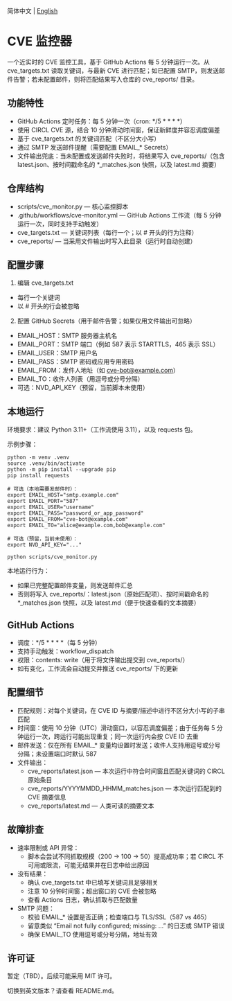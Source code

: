 简体中文 | [English](README.md)

# CVE 监控器

一个近实时的 CVE 监控工具，基于 GitHub Actions 每 5 分钟运行一次。从 cve_targets.txt 读取关键词，与最新 CVE 进行匹配；如已配置 SMTP，则发送邮件告警；若未配置邮件，则将匹配结果写入仓库的 cve_reports/ 目录。

## 功能特性
- GitHub Actions 定时任务：每 5 分钟一次（cron: */5 * * * *）
- 使用 CIRCL CVE 源，结合 10 分钟滑动时间窗，保证新鲜度并容忍调度偏差
- 基于 cve_targets.txt 的关键词匹配（不区分大小写）
- 通过 SMTP 发送邮件提醒（需要配置 EMAIL_* Secrets）
- 文件输出兜底：当未配置或发送邮件失败时，将结果写入 cve_reports/（包含 latest.json、按时间戳命名的 *_matches.json 快照，以及 latest.md 摘要）

## 仓库结构
- scripts/cve_monitor.py — 核心监控脚本
- .github/workflows/cve-monitor.yml — GitHub Actions 工作流（每 5 分钟运行一次，同时支持手动触发）
- cve_targets.txt — 关键词列表（每行一个；以 # 开头的行为注释）
- cve_reports/ — 当采用文件输出时写入此目录（运行时自动创建）

## 配置步骤
1) 编辑 cve_targets.txt
- 每行一个关键词
- 以 # 开头的行会被忽略

2) 配置 GitHub Secrets（用于邮件告警；如果仅用文件输出可忽略）
- EMAIL_HOST：SMTP 服务器主机名
- EMAIL_PORT：SMTP 端口（例如 587 表示 STARTTLS，465 表示 SSL）
- EMAIL_USER：SMTP 用户名
- EMAIL_PASS：SMTP 密码或应用专用密码
- EMAIL_FROM：发件人地址（如 cve-bot@example.com）
- EMAIL_TO：收件人列表（用逗号或分号分隔）
- 可选：NVD_API_KEY（预留，当前脚本未使用）

## 本地运行
环境要求：建议 Python 3.11+（工作流使用 3.11），以及 requests 包。

示例步骤：

```
python -m venv .venv
source .venv/bin/activate
python -m pip install --upgrade pip
pip install requests

# 可选（本地需要发邮件时）：
export EMAIL_HOST="smtp.example.com"
export EMAIL_PORT="587"
export EMAIL_USER="username"
export EMAIL_PASS="password_or_app_password"
export EMAIL_FROM="cve-bot@example.com"
export EMAIL_TO="alice@example.com,bob@example.com"

# 可选（预留，当前未使用）：
export NVD_API_KEY="..."

python scripts/cve_monitor.py
```

本地运行行为：
- 如果已完整配置邮件变量，则发送邮件汇总
- 否则将写入 cve_reports/：latest.json（原始匹配项）、按时间戳命名的 *_matches.json 快照，以及 latest.md（便于快速查看的文本摘要）

## GitHub Actions
- 调度：*/5 * * * *（每 5 分钟）
- 支持手动触发：workflow_dispatch
- 权限：contents: write（用于将文件输出提交到 cve_reports/）
- 如有变化，工作流会自动提交并推送 cve_reports/ 下的更新

## 配置细节
- 匹配规则：对每个关键词，在 CVE ID 与摘要/描述中进行不区分大小写的子串匹配
- 时间窗：使用 10 分钟（UTC）滑动窗口，以容忍调度偏差；由于任务每 5 分钟运行一次，跨运行可能出现重复；同一次运行内会按 CVE ID 去重
- 邮件发送：仅在所有 EMAIL_* 变量均设置时发送；收件人支持用逗号或分号分隔；未设置端口时默认 587
- 文件输出：
  - cve_reports/latest.json — 本次运行中符合时间窗且匹配关键词的 CIRCL 原始条目
  - cve_reports/YYYYMMDD_HHMM_matches.json — 本次运行匹配到的 CVE 摘要信息
  - cve_reports/latest.md — 人类可读的摘要文本

## 故障排查
- 速率限制或 API 异常：
  - 脚本会尝试不同抓取规模（200 → 100 → 50）提高成功率；若 CIRCL 不可用或限流，可能无结果并在日志中给出原因
- 没有结果：
  - 确认 cve_targets.txt 中已填写关键词且足够相关
  - 注意 10 分钟时间窗；超出窗口的 CVE 会被忽略
  - 查看 Actions 日志，确认抓取与匹配数量
- SMTP 问题：
  - 校验 EMAIL_* 设置是否正确；检查端口与 TLS/SSL（587 vs 465）
  - 留意类似 “Email not fully configured; missing: ...” 的日志或 SMTP 错误
  - 确保 EMAIL_TO 使用逗号或分号分隔，地址有效

## 许可证
暂定（TBD）。后续可能采用 MIT 许可。

切换到英文版本？请查看 README.md。
